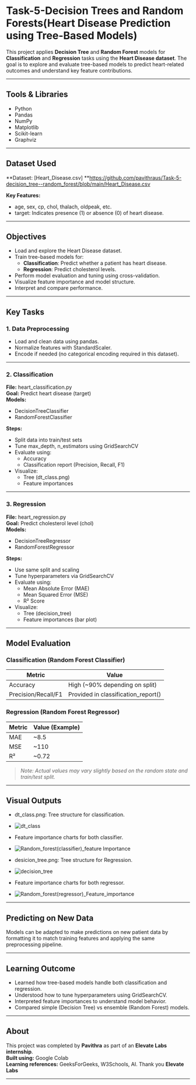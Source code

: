 # Task-5-Decision Trees and Random Forests(Heart Disease Prediction using Tree-Based Models)

This project applies **Decision Tree** and **Random Forest** models for **Classification** and **Regression** tasks using the **Heart Disease dataset**. The goal is to explore and evaluate tree-based models to predict heart-related outcomes and understand key feature contributions.

---

##  Tools & Libraries

- Python  
- Pandas  
- NumPy  
- Matplotlib  
- Scikit-learn  
- Graphviz

---

##  Dataset Used

**Dataset: [Heart_Disease.csv] **https://github.com/pavithraus/Task-5-decision_tree--random_forest/blob/main/Heart_Disease.csv

**Key Features:**

- age, sex, cp, chol, thalach, oldpeak, etc.
- target: Indicates presence (1) or absence (0) of heart disease.

---

##  Objectives

- Load and explore the Heart Disease dataset.
- Train tree-based models for:
  - **Classification**: Predict whether a patient has heart disease.
  - **Regression**: Predict cholesterol levels.
- Perform model evaluation and tuning using cross-validation.
- Visualize feature importance and model structure.
- Interpret and compare performance.

---

##  Key Tasks

### 1. Data Preprocessing

- Load and clean data using pandas.
- Normalize features with StandardScaler.
- Encode if needed (no categorical encoding required in this dataset).

---

### 2. Classification

**File:** heart_classification.py  
**Goal:** Predict heart disease (target)  
**Models:**  
- DecisionTreeClassifier  
- RandomForestClassifier

**Steps:**

- Split data into train/test sets
- Tune max_depth, n_estimators using GridSearchCV
- Evaluate using:
  - Accuracy
  - Classification report (Precision, Recall, F1)
- Visualize:
  - Tree (dt_class.png)
  - Feature importances

---

### 3. Regression

**File:** heart_regression.py  
**Goal:** Predict cholesterol level (chol)  
**Models:**  
- DecisionTreeRegressor  
- RandomForestRegressor

**Steps:**

- Use same split and scaling
- Tune hyperparameters via GridSearchCV
- Evaluate using:
  - Mean Absolute Error (MAE)
  - Mean Squared Error (MSE)
  - R² Score
- Visualize:
  - Tree (decision_tree)
  - Feature importances (bar plot)

---

##  Model Evaluation

### Classification (Random Forest Classifier)

| Metric              | Value                          |
|---------------------|-------------------------------|
| Accuracy            | High (~90% depending on split) |
| Precision/Recall/F1 | Provided in classification_report() |

### Regression (Random Forest Regressor)

| Metric  | Value (Example)         |
|---------|-------------------------|
| MAE     | ~8.5                    |
| MSE     | ~110                    |
| R²      | ~0.72                   |

> *Note: Actual values may vary slightly based on the random state and train/test split.*

---

##  Visual Outputs

- dt_class.png: Tree structure for classification.
- ![dt_class](https://github.com/user-attachments/assets/12613666-00c8-48a7-868c-7050e1420b04)

- Feature importance charts for both classifier.
- ![Random_forest(classifier)_feature Importance](https://github.com/user-attachments/assets/c7dd5a44-3c42-4308-b7be-1bd48d1a844e)


- desicion_tree.png: Tree structure for Regression.
- ![decision_tree](https://github.com/user-attachments/assets/77794986-eb5b-4444-8645-136a4be60daf)

- Feature importance charts for both regressor.
- ![Random_forest(regressor)_Feature_importance](https://github.com/user-attachments/assets/1a7b16e5-5585-4b56-8edc-7f10033b4c98)


---

##  Predicting on New Data

Models can be adapted to make predictions on new patient data by formatting it to match training features and applying the same preprocessing pipeline.

---

##  Learning Outcome

- Learned how tree-based models handle both classification and regression.
- Understood how to tune hyperparameters using GridSearchCV.
- Interpreted feature importances to understand model behavior.
- Compared simple (Decision Tree) vs ensemble (Random Forest) models.

---

##  About

This project was completed by **Pavithra** as part of an **Elevate Labs internship**.  
**Built using:** Google Colab  
**Learning references:** GeeksForGeeks, W3Schools, AI. 
Thank you **Elevate Labs**

---

